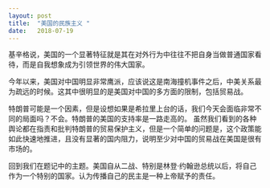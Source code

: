 ```yaml
---
layout: post
title:  "美国的民族主义 "
date:   2018-07-19
---
```


基辛格说，美国的一个显著特征就是其在对外行为中往往不把自身当做普通国家看待，而是自我想象成为引领世界的伟大国家。

今年以来，美国对中国明显非常鹰派，应该说这是南海撞机事件之后，中美关系最为疏远的时候。这其中很明显的是美国对中国的多方面的限制，包括贸易战。

特朗普可能是一个因素，但是设想如果是希拉里上台的话，我们今天会面临非常不同的局面吗？不会。特朗普的美国的支持率是一路走高的。
虽然我们看到的各种舆论都在指责和批判特朗普的贸易保护主义，但是一个简单的问题是，这个政策能如此快速地推进，且没有显著的国内阻力，说明至少对中国的贸易战在美国是很有市场的。

回到我们在题记中的主题。美国自从二战、特别是林登·约翰逊总统以后，将自己作为一个特别的国家。认为传播自己的民主是一种上帝赋予的责任。
